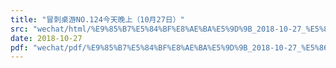 ```yaml
---
title: "冒刺桌游NO.124今天晚上（10月27日）"
src: "wechat/html/%E9%85%B7%E5%84%BF%E8%AE%BA%E5%9D%9B_2018-10-27_%E5%86%92%E5%88%BA%E6%A1%8C%E6%B8%B8NO.124%E4%BB%8A%E5%A4%A9%E6%99%9A%E4%B8%8A%EF%BC%8810%E6%9C%8827%E6%97%A5%EF%BC%89.html"
date: 2018-10-27
pdf: "wechat/pdf/%E9%85%B7%E5%84%BF%E8%AE%BA%E5%9D%9B_2018-10-27_%E5%86%92%E5%88%BA%E6%A1%8C%E6%B8%B8NO.124%E4%BB%8A%E5%A4%A9%E6%99%9A%E4%B8%8A%EF%BC%8810%E6%9C%8827%E6%97%A5%EF%BC%89.pdf"
---
```

